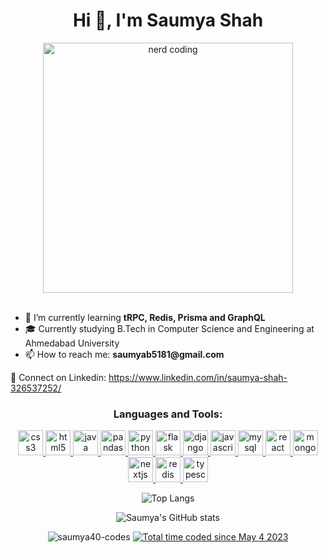 <h1 align="center">Hi 👋, I'm Saumya Shah</h1>
<div align="center">
  <img src="https://cdn.dribbble.com/users/1059583/screenshots/4171367/coding-freak.gif" width="400" alt="nerd coding" id="nerd">
</div>
<br />
<div align="center">
<ul align="left">
  <li>🌱 I’m currently learning <strong>tRPC, Redis, Prisma and GraphQL</strong></li>
  <li>🎓 Currently studying B.Tech in Computer Science and Engineering at Ahmedabad University</li>
  <li>📫 How to reach me: <strong>saumyab5181@gmail.com</strong></li>
</ul>

<p align="left">
  📄 Connect on Linkedin: <a href="https://www.linkedin.com/in/saumya-shah-326537252/">https://www.linkedin.com/in/saumya-shah-326537252/</a>
</p>

<h3 align="center">Languages and Tools:</h3>
<p align="center">
  <a href="https://www.w3schools.com/css/" target="_blank" rel="noreferrer">
    <img src="https://img.icons8.com/color/48/000000/css3.png" alt="css3" width="40" height="40"/>
  </a>
  <a href="https://www.w3.org/html/" target="_blank" rel="noreferrer">
    <img src="https://img.icons8.com/color/48/000000/html-5.png" alt="html5" width="40" height="40"/>
  </a>
  <a href="https://www.java.com" target="_blank" rel="noreferrer">
    <img src="https://img.icons8.com/color/48/000000/java-coffee-cup-logo--v1.png" alt="java" width="40" height="40"/>
  </a>
  <a href="https://pandas.pydata.org/" target="_blank" rel="noreferrer">
    <img src="https://img.icons8.com/color/48/000000/pandas.png" alt="pandas" width="40" height="40"/>
  </a>
  <a href="https://www.python.org" target="_blank" rel="noreferrer">
    <img src="https://img.icons8.com/color/48/000000/python.png" alt="python" width="40" height="40"/>
  </a>
  <a href="https://flask.palletsprojects.com/" target="_blank" rel="noreferrer">
    <img src="https://img.icons8.com/color/48/000000/flask.png" alt="flask" width="40" height="40"/>
  </a>
  <a href="https://www.djangoproject.com/" target="_blank" rel="noreferrer">
    <img src="https://img.icons8.com/color/48/000000/django.png" alt="django" width="40" height="40"/>
  </a>
  <a href="https://www.javascript.com/" target="_blank" rel="noreferrer">
    <img src="https://img.icons8.com/color/48/000000/javascript.png" alt="javascript" width="40" height="40"/>
  </a>
  <a href="https://www.mysql.com/" target="_blank" rel="noreferrer">
    <img src="https://img.icons8.com/color/48/000000/mysql.png" alt="mysql" width="40" height="40"/>
  </a>
  <a href="https://reactjs.org/" target="_blank" rel="noreferrer">
    <img src="https://img.icons8.com/color/48/000000/react-native.png" alt="react" width="40" height="40"/>
  </a>
  <a href="https://www.mongodb.com/" target="_blank" rel="noreferrer">
    <img src="https://img.icons8.com/color/48/000000/mongodb.png" alt="mongodb" width="40" height="40"/>
  </a>
  <a href="https://www.nextjs.org/" target="_blank" rel="noreferrer">
    <img src="https://img.icons8.com/color/48/000000/nextjs.png" alt="nextjs" width="40" height="40"/>
  </a>
  <a href="https://www.redis.io/" target="_blank" rel="noreferrer">
    <img src="https://img.icons8.com/color/48/000000/redis.png" alt="redis" width="40" height="40"/>
  </a>
  <a href="https://www.typescriptlang.org/" target="_blank" rel="noreferrer">
    <img src="https://img.icons8.com/color/48/000000/typescript.png" alt="typescript" width="40" height="40"/>
  </a>
</p>

<p align="center">
  <img src="https://github-readme-stats.vercel.app/api/top-langs/?username=saumya40-codes&theme=radical&hide=jupyter%20notebook" alt="Top Langs" />
  
![Saumya's GitHub stats](https://github-readme-stats.vercel.app/api?username=Saumya40-codes&count_private=true&include_all_commits=true&hide_border=true&show_icons=true&count_private=true&title_color=ffffff&text_color=c9cacc&icon_color=58a6ff&bg_color=161b22)

<img src="https://komarev.com/ghpvc/?username=saumya40-codes&label=Profile%20views&color=0e75b6&style=flat" alt="saumya40-codes" />
<a href="https://wakatime.com/@815bd657-1e55-46b5-8f92-b98ad55fc354"><img src="https://wakatime.com/badge/user/815bd657-1e55-46b5-8f92-b98ad55fc354.svg" alt="Total time coded since May 4 2023" /></a>
